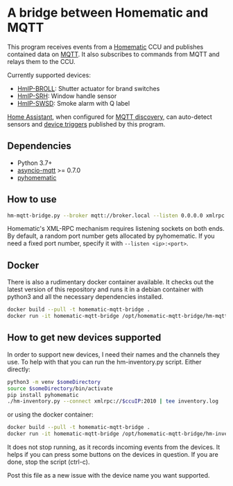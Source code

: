 # A bridge between Homematic and MQTT
This program receives events from a [Homematic](https://www.eq-3.de/produkte/homematic.html) CCU and publishes contained data on [MQTT](https://mqtt.org/). It also subscribes to commands from MQTT and relays them to the CCU.

Currently supported devices:
* [HmIP-BROLL](https://www.homematic-ip.com/en/products/detail/homematic-ip-shutter-actuator-for-brand-switches.html): Shutter actuator for brand switches
* [HmIP-SRH](https://www.homematic-ip.com/en/products/detail/homematic-ip-window-handle-sensor.html): Window handle sensor
* [HmIP-SWSD](https://www.homematic-ip.com/en/products/detail/homematic-ip-smoke-alarm-with-q-lable.html): Smoke alarm with Q label

[Home Assistant](https://www.home-assistant.io/), when configured for [MQTT discovery](https://www.home-assistant.io/docs/mqtt/discovery/), can auto-detect sensors and [device triggers](https://www.home-assistant.io/integrations/device_trigger.mqtt/) published by this program.

## Dependencies
* Python 3.7+
* [asyncio-mqtt](https://pypi.org/project/asyncio-mqtt/) >= 0.7.0
* [pyhomematic](https://pypi.org/project/pyhomematic/)

## How to use
```sh
hm-mqtt-bridge.py --broker mqtt://broker.local --listen 0.0.0.0 xmlrpc://ccu.local:2010
```
Homematic's XML-RPC mechanism requires listening sockets on both ends. By default, a random port number gets allocated by pyhomematic. If you need a fixed port number, specify it with `--listen <ip>:<port>`.

## Docker
There is also a rudimentary docker container available. It checks out the latest version of this repository and runs it in a debian container with python3 and all the necessary dependencies installed.
```sh
docker build --pull -t homematic-mqtt-bridge .
docker run -it homematic-mqtt-bridge /opt/homematic-mqtt-bridge/hm-mqtt-bridge.py ....
```

## How to get new devices supported
In order to support new devices, I need their names and the channels they use. To help with that you can run the hm-inventory.py script. Either directly:
```sh
python3 -m venv $someDirectory
source $someDirectory/bin/activate
pip install pyhomematic
./hm-inventory.py --connect xmlrpc://$ccuIP:2010 | tee inventory.log
```
or using the docker container:
```sh
docker build --pull -t homematic-mqtt-bridge .
docker run -it homematic-mqtt-bridge /opt/homematic-mqtt-bridge/hm-inventory.py --connect xmlrpc://$ccuIP:2010 | tee inventory.log
```

It does not stop running, as it records incoming events from the devices. It helps if you can press some buttons on the devices in question. If you are done, stop the script (ctrl-c).

Post this file as a new issue with the device name you want supported.
